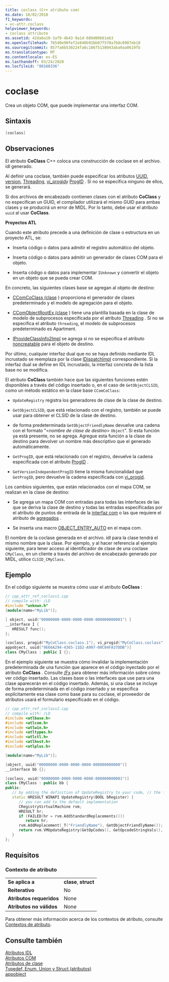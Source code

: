 ```yaml
---
title: coclass (C++ atributo com)
ms.date: 10/02/2018
f1_keywords:
- vc-attr.coclass
helpviewer_keywords:
- coclass attribute
ms.assetid: 42da6a10-3af9-4b43-9a1d-689d00b61eb3
ms.openlocfilehash: 76540e90fef2e840b91bb07f570a7b8c0987eb10
ms.sourcegitcommit: 857fa6b530224fa6c18675138043aba9aa0619fb
ms.translationtype: MT
ms.contentlocale: es-ES
ms.lasthandoff: 03/24/2020
ms.locfileid: "80168336"
---
```

# <a name="coclass"></a>coclase

Crea un objeto COM, que puede implementar una interfaz COM.

## <a name="syntax"></a>Sintaxis

```cpp
[coclass]
```

## <a name="remarks"></a>Observaciones

El atributo **CoClass** C++ coloca una construcción de coclase en el archivo. idl generado.

Al definir una coclase, también puede especificar los atributos [UUID](uuid-cpp-attributes.md), [version](version-cpp.md), [Threading](threading-cpp.md), [vi_progid](vi-progid.md)y [ProgID](progid.md) . Si no se especifica ninguno de ellos, se generará.

Si dos archivos de encabezado contienen clases con el atributo **CoClass** y no especifican un GUID, el compilador utilizará el mismo GUID para ambas clases y se producirá un error de MIDL.  Por lo tanto, debe usar el atributo `uuid` al usar **CoClass**.

**Proyectos ATL**

Cuando este atributo precede a una definición de clase o estructura en un proyecto ATL, se:

- Inserta código o datos para admitir el registro automático del objeto.

- Inserta código o datos para admitir un generador de clases COM para el objeto.

- Inserta código o datos para implementar `IUnknown` y convertir el objeto en un objeto que se pueda crear COM.

En concreto, las siguientes clases base se agregan al objeto de destino:

- [CComCoClass (clase](../../atl/reference/ccomcoclass-class.md) ) proporciona el generador de clases predeterminado y el modelo de agregación para el objeto.

- [CComObjectRootEx (clase](../../atl/reference/ccomobjectrootex-class.md) ) tiene una plantilla basada en la clase de modelo de subprocesos especificada por el atributo [Threading](threading-cpp.md) . Si no se especifica el atributo `threading`, el modelo de subprocesos predeterminado es Apartment.

- [IProvideClassInfo2Impl](../../atl/reference/iprovideclassinfo2impl-class.md) se agrega si no se especifica el atributo [noncreatable](noncreatable.md) para el objeto de destino.

Por último, cualquier interfaz dual que no se haya definido mediante IDL incrustado se reemplaza por la clase [IDispatchImpl](../../atl/reference/idispatchimpl-class.md) correspondiente. Si la interfaz dual se define en IDL incrustado, la interfaz concreta de la lista base no se modifica.

El atributo **CoClass** también hace que las siguientes funciones estén disponibles a través del código insertado o, en el caso de `GetObjectCLSID`, como un método estático en la clase base `CComCoClass`:

- `UpdateRegistry` registra los generadores de clase de la clase de destino.

- `GetObjectCLSID`, que está relacionado con el registro, también se puede usar para obtener el CLSID de la clase de destino.

- de forma predeterminada `GetObjectFriendlyName` devuelve una cadena con el formato "\<*nombre de clase de destino*> `Object`". Si esta función ya está presente, no se agrega. Agregue esta función a la clase de destino para devolver un nombre más descriptivo que el generado automáticamente.

- `GetProgID`, que está relacionado con el registro, devuelve la cadena especificada con el atributo [ProgID](progid.md) .

- `GetVersionIndependentProgID` tiene la misma funcionalidad que `GetProgID`, pero devuelve la cadena especificada con [vi_progid](vi-progid.md).

Los cambios siguientes, que están relacionados con el mapa COM, se realizan en la clase de destino:

- Se agrega un mapa COM con entradas para todas las interfaces de las que se deriva la clase de destino y todas las entradas especificadas por el atributo de puntos de entrada de la [interfaz com](../../mfc/com-interface-entry-points.md) o las que requiere el atributo de [agregados](aggregates.md) .

- Se inserta una macro [OBJECT_ENTRY_AUTO](../../atl/reference/object-map-macros.md#object_entry_auto) en el mapa com.

El nombre de la coclase generada en el archivo. idl para la clase tendrá el mismo nombre que la clase.  Por ejemplo, y al hacer referencia al ejemplo siguiente, para tener acceso al identificador de clase de una coclase `CMyClass`, en un cliente a través del archivo de encabezado generado por MIDL, utilice `CLSID_CMyClass`.

## <a name="example"></a>Ejemplo

En el código siguiente se muestra cómo usar el atributo **CoClass** :

```cpp
// cpp_attr_ref_coclass1.cpp
// compile with: /LD
#include "unknwn.h"
[module(name="MyLib")];

[ object, uuid("00000000-0000-0000-0000-000000000001") ]
__interface I {
   HRESULT func();
};

[coclass, progid("MyCoClass.coclass.1"), vi_progid("MyCoClass.coclass"),
appobject, uuid("9E66A294-4365-11D2-A997-00C04FA37DDB")]
class CMyClass : public I {};
```

En el ejemplo siguiente se muestra cómo invalidar la implementación predeterminada de una función que aparece en el código inyectado por el atributo **CoClass** . Consulte [/Fx](../../build/reference/fx-merge-injected-code.md) para obtener más información sobre cómo ver código insertado. Las clases base o las interfaces que use para una clase aparecerán en el código insertado. Además, si una clase se incluye de forma predeterminada en el código insertado y se especifica explícitamente esa clase como base para su coclase, el proveedor de atributos usará el formulario especificado en el código.

```cpp
// cpp_attr_ref_coclass2.cpp
// compile with: /LD
#include <atlbase.h>
#include <atlcom.h>
#include <atlwin.h>
#include <atltypes.h>
#include <atlctl.h>
#include <atlhost.h>
#include <atlplus.h>

[module(name="MyLib")];

[object, uuid("00000000-0000-0000-0000-000000000000")]
__interface bb {};

[coclass, uuid("00000000-0000-0000-0000-000000000001")]
class CMyClass : public bb {
public:
   // by adding the definition of UpdateRegistry to your code, // the function will not be included in the injected code
   static HRESULT WINAPI UpdateRegistry(BOOL bRegister) {
      // you can add to the default implementation
      CRegistryVirtualMachine rvm;
      HRESULT hr;
      if (FAILED(hr = rvm.AddStandardReplacements()))
         return hr;
      rvm.AddReplacement(_T("FriendlyName"), GetObjectFriendlyName());
      return rvm.VMUpdateRegistry(GetOpCodes(), GetOpcodeStringVals(),       GetOpcodeDWORDVals(), GetOpcodeBinaryVals(), bRegister);
   }
};
```

## <a name="requirements"></a>Requisitos

### <a name="attribute-context"></a>Contexto de atributo

|||
|-|-|
|**Se aplica a**|**clase**, **struct**|
|**Reiterativo**|No|
|**Atributos requeridos**|None|
|**Atributos no válidos**|None|

Para obtener más información acerca de los contextos de atributo, consulte [Contextos de atributo](cpp-attributes-com-net.md#contexts).

## <a name="see-also"></a>Consulte también

[Atributos IDL](idl-attributes.md)<br/>
[Atributos COM](com-attributes.md)<br/>
[Atributos de clase](class-attributes.md)<br/>
[Typedef, Enum, Union y Struct (atributos)](typedef-enum-union-and-struct-attributes.md)<br/>
[appobject](appobject.md)
